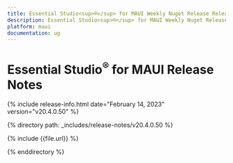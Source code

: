 ```yaml
---
title: Essential Studio<sup>®</sup> for MAUI Weekly Nuget Release Release Notes    
description: Essential Studio<sup>®</sup> for MAUI Weekly Nuget Release Release Notes   
platform: maui
documentation: ug
---
```


# Essential Studio<sup>®</sup> for MAUI Release Notes  

{% include release-info.html date="February 14, 2023"  version="v20.4.0.50" %} 

{% directory path: _includes/release-notes/v20.4.0.50 %}

{% include {{file.url}} %}

{% enddirectory %}


